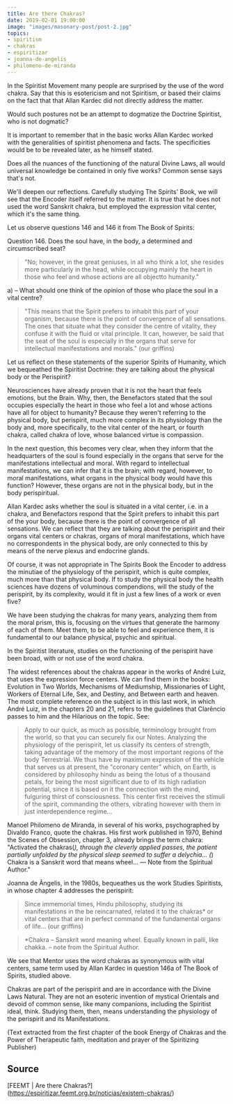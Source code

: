 ```yaml
---
title: Are there Chakras?
date: 2019-02-01 19:00:00
image: "images/masonary-post/post-2.jpg"
topics: 
- spiritism
- chakras
- espiritizar
- joanna-de-angelis
- philomeno-de-miranda
---
```


In the Spiritist Movement many people are surprised by the use of the word chakra. Say
that this is esotericism and not Spiritism, or based their claims on the fact that
that Allan Kardec did not directly address the matter.

Would such postures not be an attempt to dogmatize the Doctrine
Spiritist, who is not dogmatic?

It is important to remember that in the basic works Allan Kardec worked with the
generalities of spiritist phenomena and facts. The specificities would be
to be revealed later, as he himself stated.

Does all the nuances of the functioning of the natural Divine Laws, all
would universal knowledge be contained in only five works? Common sense says
that's not.

We'll deepen our reflections. Carefully studying The Spirits' Book,
we will see that the Encoder itself referred to the matter. It is true that he does not
used the word Sanskrit chakra, but employed the expression vital center, which
it's the same thing.

Let us observe questions 146 and 146 it from The Book of Spirits:

Question 146. Does the soul have, in the body, a determined and circumscribed seat?

> "No; however, in the great geniuses, in all who think a lot, she resides more
particularly in the head, while occupying mainly the heart in those
who feel and whose actions are all objectto humanity."

a) – What should one think of the opinion of those who place the soul in a vital centre?

> "This means that the Spirit prefers to inhabit this part of your
organism, because there is the point of convergence of all sensations. The ones that
situate what they consider the centre of vitality, they confuse it with the fluid
or vital principle. It can, however, be said that the seat of the soul is
especially in the organs that serve for intellectual manifestations and
morals." (our griffins)

Let us reflect on these statements of the superior Spirits of Humanity, which
we bequeathed the Spiritist Doctrine: they are talking about the physical body or the
Perispirit?

Neurosciences have already proven that it is not the heart that feels emotions, but the
Brain. Why, then, the Benefactors stated that the soul occupies
especially the heart in those who feel a lot and whose actions have all for
object to humanity? Because they weren't referring to the physical body, but
perispirit, much more complex in its physiology than the body and, more
specifically, to the vital center of the heart, or fourth chakra, called chakra
of love, whose balanced virtue is compassion.

In the next question, this becomes very clear, when they inform that the headquarters of the
soul is found especially in the organs that serve for the manifestations
intellectual and moral. With regard to intellectual manifestations, we can
infer that it is the brain; with regard, however, to moral manifestations,
what organs in the physical body would have this function? However, these organs are not in the
physical body, but in the body perispiritual.

Allan Kardec asks whether the soul is situated in a vital center, i.e. in a chakra, and
Benefactors respond that the Spirit prefers to inhabit this part of the
your body, because there is the point of convergence of all sensations.
We can reflect that they are talking about the perispirit and their organs
vital centers or chakras, organs of moral manifestations, which
have no correspondents in the physical body, are only connected to this by means
of the nerve plexus and endocrine glands.

Of course, it was not appropriate in The Spirits Book the Encoder to address the
minutiae of the physiology of the perispirit, which is quite complex, much more than
that physical body. If to study the physical body the health sciences have
dozens of voluminous compendions, will the study of the perispirit, by its
complexity, would it fit in just a few lines of a work or even five?

We have been studying the chakras for many years, analyzing them from the moral prism, this
is, focusing on the virtues that generate the harmony of each of them. Meet them,
to be able to feel and experience them, it is fundamental to our balance
physical, psychic and spiritual.

In the Spiritist literature, studies on the functioning of the perispirit have
been broad, with or not use of the word chakra.

The widest references about the chakras appear in the works of André Luiz,
that uses the expression force centers. We can find them in the books:
Evolution in Two Worlds, Mechanisms of Mediumship, Missionaries of Light,
Workers of Eternal Life, Sex, and Destiny, and Between earth and heaven. The most complete
reference on the subject is in this last work, in which André Luiz, in the
chapters 20 and 21, refers to the guidelines that Clarêncio passes to him and the
Hilarious on the topic. See:

> Apply to our quick, as much as possible, terminology
brought from the world, so that you can securely fix our
Notes. Analyzing the physiology of the perispirit, let us classify its
centers of strength, taking advantage of the memory of the most important regions of the body
Terrestrial. We thus have by maximum expression of the vehicle that serves us
at present, the "coronary center" which, on Earth, is considered by philosophy
hindu as being the lotus of a thousand petals, for being the most significant due to
of its high radiation potential, since it is based on it the connection with the
mind, fulguring thirst of consciousness. This center first receives the
stimuli of the spirit, commanding the others, vibrating however with them in just
interdependence regime...

Manoel Philomeno de Miranda, in several of his works, psychographed by Divaldo
Franco, quote the chakras. His first work published in 1970, Behind the Scenes
of Obsession, chapter 3, already brings the term chakra: "Activated the chakras(*),
through the cleverly applied passes, the patient partially unfolded by the
physical sleep seemed to suffer a delychia... (*) Chakra is a Sanskrit word that
means wheel... — Note from the Spiritual Author."

Joanna de Ângelis, in the 1980s, bequeathes us the work Studies
Spiritists, in whose chapter 4 addresses the perispirit:

> Since immemorial times, Hindu philosophy, studying its manifestations in the
be reincarnated, related it to the chakras* or vital centers that are
in perfect command of the fundamental organs of life... (our griffins)

> *Chakra – Sanskrit word meaning wheel. Equally known in palli,
like chakka. – note from the Spiritual Author.

We see that Mentor uses the word chakras as synonymous with vital centers,
same term used by Allan Kardec in question 146a of The Book of
Spirits, studied above.

Chakras are part of the perispirit and are in accordance with the Divine Laws
Natural. They are not an esoteric invention of mystical Orientals and devoid of
common sense, like many companions, including the Spiritist ideal, think.
Studying them, then, means understanding the physiology of the perispirit and its
Manifestations.

(Text extracted from the first chapter of the book Energy of Chakras and the Power of
Therapeutic faith, meditation and prayer of the Spiritizing Publisher)

## Source
[FEEMT | Are there Chakras?] (https://espiritizar.feemt.org.br/noticias/existem-chakras/)
